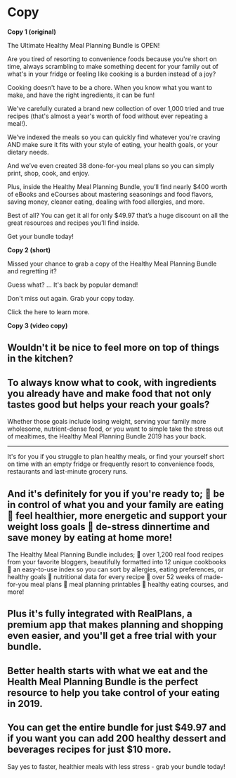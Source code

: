 <!-- TITLE: Hmpb 2019 Evergreen -->

# Copy

**Copy 1 (original)**

The Ultimate Healthy Meal Planning Bundle is OPEN! 

Are you tired of resorting to convenience foods because you're short on time, always scrambling to make something decent for your family out of what's in your fridge or feeling like cooking is a burden instead of a joy? 

Cooking doesn't have to be a chore. When you know what you want to make, and have the right ingredients, it can be fun! 

We've carefully curated a brand new collection of over 1,000 tried and true recipes (that's almost a year's worth of food without ever repeating a meal!). 

We’ve indexed the meals so you can quickly find whatever you're craving AND make sure it fits with your style of eating, your health goals, or your dietary needs. 

And we’ve even created 38 done-for-you meal plans so you can simply print, shop, cook, and enjoy. 

Plus, inside the Healthy Meal Planning Bundle, you’ll find nearly $400 worth of eBooks and eCourses about mastering seasonings and food flavors, saving money, cleaner eating, dealing with food allergies, and more.  

Best of all? You can get it all for only $49.97 that’s a huge discount on all the great resources and recipes you’ll find inside. 

Get your bundle today!

**Copy 2 (short)**


Missed your chance to grab a copy of the Healthy Meal Planning Bundle and regretting it?  

Guess what? ... It's back by popular demand!

Don't miss out again.  Grab your copy today.  

Click the here to learn more.

**Copy 3 (video copy)**


Wouldn't it be nice to feel more on top of things in the kitchen?  
---
To always know what to cook, with ingredients you already have and make food that not only tastes good but helps your reach your goals?  
---
Whether those goals include losing weight, serving your family more wholesome, nutrient-dense food, or you want to simple take the stress out of mealtimes, the Healthy Meal Planning Bundle 2019 has your back.

---
It's for you if you struggle to plan healthy meals, or find your yourself short on time with an empty fridge or frequently resort to convenience foods, restaurants and last-minute grocery runs.  

And it's definitely for you if you're ready to;
🍏 be in control of what you and your family are eating
🍏 feel healthier, more energetic and support your weight loss goals
🍏 de-stress dinnertime and save money by eating at home more!
---
The Healthy Meal Planning Bundle includes;
🥙 over 1,200 real food recipes from your favorite bloggers, beautifully formatted into 12 unique cookbooks
🥙 an easy-to-use index so you can sort by allergies, eating preferences, or healthy goals
🥙 nutritional data for every recipe
🥙 over 52 weeks of made-for-you meal plans
🥙 meal planning printables
🥙 healthy eating courses, and more!

Plus it's fully integrated with RealPlans, a premium app that makes planning and shopping even easier, and you'll get a free trial with your bundle.
---
Better health starts with what we eat and the Health Meal Planning Bundle is the perfect resource to help you take control of your eating in 2019.
---
You can get the entire bundle for just $49.97 and if you want you can add 200 healthy dessert and beverages recipes for just $10 more.
---
Say yes to faster, healthier meals with less stress - grab your bundle today!

